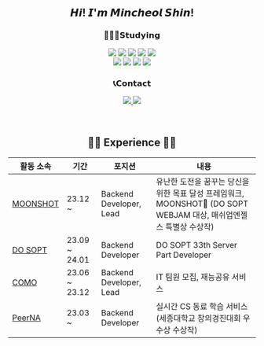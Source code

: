 <div align=center>

## 𝙃𝙞! 𝙄'𝙢 𝙈𝙞𝙣𝙘𝙝𝙚𝙤𝙡 𝙎𝙝𝙞𝙣!  
### 👨🏻‍💻𝗦𝘁𝘂𝗱𝘆𝗶𝗻𝗴
<img src="https://img.shields.io/badge/Python-blue?style=flat&logo=Python&logoColor=FFFFFF"/>
<img src="https://img.shields.io/badge/Java-e6e6fa?style=flat&logo=OpenJDK&logoColor=000000"/>
<img src="https://img.shields.io/badge/Kotlin-9933cc?style=flat&logo=Kotlin&logoColor=00CCFF"/>
<img src="https://img.shields.io/badge/Spring-6db33f?style=flat&logo=Spring&logoColor=FFFFFF"/>
<img src="https://img.shields.io/badge/SpringBoot-6db33f?style=flat&logo=Spring Boot&logoColor=FFFFFF"/>
</br>
<img src="https://img.shields.io/badge/MariaDB-003545?style=flat&logo=MariaDB&logoColor=FFFFFF"/>
<img src="https://img.shields.io/badge/MySQL-4479A1?style=flat&logo=MySQL&logoColor=FFFFFF"/>
<img src="https://img.shields.io/badge/Linux-403C3D?style=flat&logo=Linux&logoColor=FCC624"/>
<img src="https://img.shields.io/badge/AWS-232F3E?style=flat&logo=Amazon AWS&logoColor=FFFFFF"/>  

### 📞𝗖𝗼𝗻𝘁𝗮𝗰𝘁
<a href="https://velog.io/@smc9919">
  <img src="https://img.shields.io/badge/Velog-lightgrey?style=flat&logo=Velog&logoColor=20C997"/>
</a>
<a href="https://mail.naver.com/write/popup?srvid=note&to=smc9919@naver.com">
  <img src="https://img.shields.io/badge/Mail-brightgreen?style=flat&logo=Naver&logoColor=FFFFFF"/>
</a>
</br>  
</br>  
</br>  

 ## 👩‍💻 Experience 👩‍💻

|활동 소속 | 기간 | 포지션 | 내용 |
|---|---|---|---|
|<a href="https://www.moonshotyou.com">MOONSHOT</a>| 23.12 ~ | Backend Developer, Lead | 유난한 도전을 꿈꾸는 당신을 위한 목표 달성 프레임워크, MOONSHOT🚀 (DO SOPT WEBJAM 대상, 매쉬업엔젤스 특별상 수상작) |
|<a href="https://www.sopt.org">DO SOPT</a>| 23.09 ~ 24.01 | Backend Developer | DO SOPT 33th Server Part Developer |
|<a href="https://github.com/TeamCOMO/server">COMO</a>| 23.06 ~ 23.12 | Backend Developer, Lead | IT 팀원 모집, 재능공유 서비스 |
|<a href="https://github.com/PeerNA/Backend">PeerNA</a>| 23.03 ~ | Backend Developer | 실시간 CS 동료 학습 서비스 (세종대학교 창의경진대회 우수상 수상작) |
